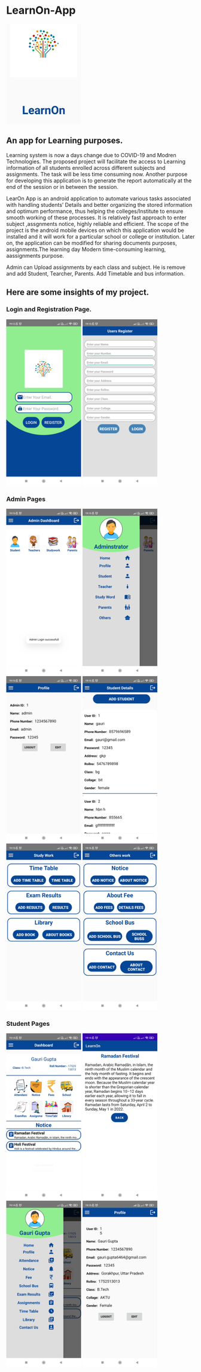 # LearnOn-App

<img src="image/LearonLogo.jpg" width="200">


## An app for Learning purposes.

Learning system is now a days change due to COVID-19 and Modren Technologies. The proposed project will facilitate the access to Learning information of all students enrolled across different subjects and assignments. The task will be less time consuming now. Another purpose for developing this application is to generate the report automatically at the end of the session or in between the session.

LearOn App is an android application to automate various tasks associated with handling students’ Details and better organizing the stored information and optimum performance, thus helping the colleges/Institute to ensure smooth working of these processes. It is relatively fast approach to enter subject ,assgnments notice, highly reliable and efficient. The scope of the project is the android mobile devices on which this application would be installed and it will work for a particular school or college or institution. Later on, the application can be modified for sharing documents purposes, assignments.The learning day Modern time-consuming learning, aassignments purpose.

Admin can Upload assignments by each class and subject. He is remove and add Student, Tearcher, Parents. Add Timetable and bus information.

## Here are some insights of my project.

### Login and Registration Page.

<img src="image/login_Page.jpg" width="200">  <img src="image/register.jpg" width="200">

### Admin Pages
<img src="image/admin-dashboard.jpg" width="200">  <img src="image/admin_nav.jpg" width="200"><img src="image/admin_profile.jpg" width="200">  <img src="image/admin_student_details.jpg" width="200"><img src="image/admin_student_work.jpg" width="200">  <img src="image/admin_work.jpg" width="200">

### Student Pages

<img src="image/Student_dashboard.jpg" width="200">  <img src="image/notification.jpg" width="200"><img src="image/student_nav.jpg" width="200">  <img src="image/student_profile.jpg" width="200">
